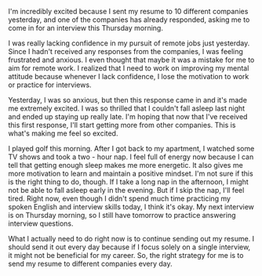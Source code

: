 I'm incredibly excited because I sent my resume to 10 different companies yesterday, and one of the companies has already responded, asking me to come in for an interview this Thursday morning. 

I was really lacking confidence in my pursuit of remote jobs just yesterday. Since I hadn't received any responses from the companies, I was feeling frustrated and anxious. I even thought that maybe it was a mistake for me to aim for remote work. I realized that I need to work on improving my mental attitude because whenever I lack confidence, I lose the motivation to work or practice for interviews. 

Yesterday, I was so anxious, but then this response came in and it's made me extremely excited. I was so thrilled that I couldn't fall asleep last night and ended up staying up really late. I'm hoping that now that I've received this first response, I'll start getting more from other companies. This is what's making me feel so excited.

I played golf this morning. After I got back to my apartment, I watched some TV shows and took a two - hour nap. I feel full of energy now because I can tell that getting enough sleep makes me more energetic. It also gives me more motivation to learn and maintain a positive mindset. I'm not sure if this is the right thing to do, though. If I take a long nap in the afternoon, I might not be able to fall asleep early in the evening. But if I skip the nap, I'll feel tired. Right now, even though I didn't spend much time practicing my spoken English and interview skills today, I think it's okay. My next interview is on Thursday morning, so I still have tomorrow to practice answering interview questions.

What I actually need to do right now is to continue sending out my resume. I should send it out every day because if I focus solely on a single interview, it might not be beneficial for my career. So, the right strategy for me is to send my resume to different companies every day.